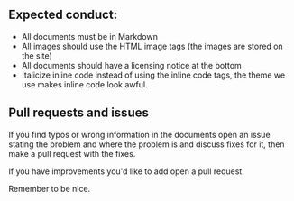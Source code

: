## Expected conduct:

* All documents must be in Markdown
* All images should use the HTML image tags (the images are stored on the site)
* All documents should have a licensing notice at the bottom
* Italicize inline code instead of using the inline code tags, the theme we use
  makes inline code look awful.

## Pull requests and issues

If you find typos or wrong information in the documents open an issue stating the problem and where the problem is
and discuss fixes for it, then make a pull request with the fixes.

If you have improvements you'd like to add open a pull request.


Remember to be nice.
